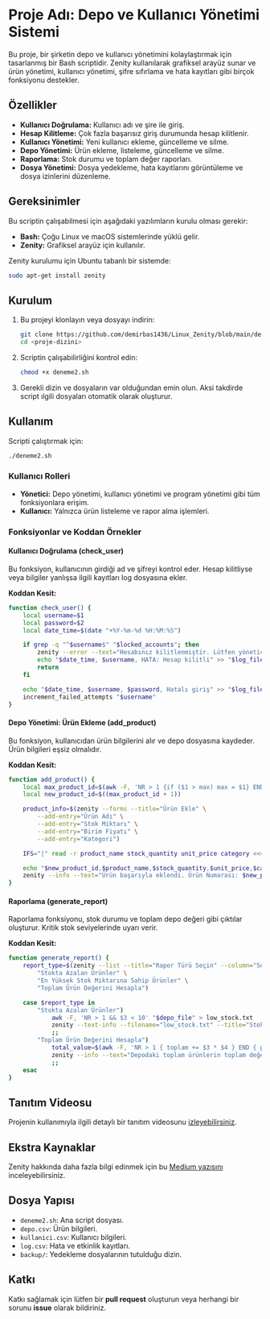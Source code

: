 # Proje Adı: Depo ve Kullanıcı Yönetimi Sistemi

Bu proje, bir şirketin depo ve kullanıcı yönetimini kolaylaştırmak için tasarlanmış bir Bash scriptidir. Zenity kullanılarak grafiksel arayüz sunar ve ürün yönetimi, kullanıcı yönetimi, şifre sıfırlama ve hata kayıtları gibi birçok fonksiyonu destekler.

## Özellikler

- **Kullanıcı Doğrulama:** Kullanıcı adı ve şire ile giriş.
- **Hesap Kilitleme:** Çok fazla başarısız giriş durumunda hesap kilitlenir.
- **Kullanıcı Yönetimi:** Yeni kullanıcı ekleme, güncelleme ve silme.
- **Depo Yönetimi:** Ürün ekleme, listeleme, güncelleme ve silme.
- **Raporlama:** Stok durumu ve toplam değer raporları.
- **Dosya Yönetimi:** Dosya yedekleme, hata kayıtlarını görüntüleme ve dosya izinlerini düzenleme.

## Gereksinimler

Bu scriptin çalışabilmesi için aşağıdaki yazılımların kurulu olması gerekir:

- **Bash:** Çoğu Linux ve macOS sistemlerinde yüklü gelir.
- **Zenity:** Grafiksel arayüz için kullanılır.

Zenity kurulumu için Ubuntu tabanlı bir sistemde:
```bash
sudo apt-get install zenity
```

## Kurulum

1. Bu projeyi klonlayın veya dosyayı indirin:
   ```bash
   git clone https://github.com/demirbas1436/Linux_Zenity/blob/main/deneme2.sh
   cd <proje-dizini>
   ```

2. Scriptin çalışabilirliğini kontrol edin:
   ```bash
   chmod +x deneme2.sh
   ```

3. Gerekli dizin ve dosyaların var olduğundan emin olun. Aksi takdirde script ılgili dosyaları otomatik olarak oluşturur.

## Kullanım

Scripti çalıştırmak için:
```bash
./deneme2.sh
```

### Kullanıcı Rolleri

- **Yönetici:** Depo yönetimi, kullanıcı yönetimi ve program yönetimi gibi tüm fonksiyonlara erişim.
- **Kullanıcı:** Yalnızca ürün listeleme ve rapor alma işlemleri.

### Fonksiyonlar ve Koddan Örnekler

#### Kullanıcı Doğrulama (check_user)
Bu fonksiyon, kullanıcının girdiği ad ve şifreyi kontrol eder. Hesap kilitliyse veya bilgiler yanlışsa ilgili kayıtları log dosyasına ekler.

**Koddan Kesit:**
```bash
function check_user() {
    local username=$1
    local password=$2
    local date_time=$(date "+%Y-%m-%d %H:%M:%S")

    if grep -q "^$username$" "$locked_accounts"; then
        zenity --error --text="Hesabınız kilitlenmiştir. Lütfen yöneticiyle iletişime geçin."
        echo "$date_time, $username, HATA: Hesap kilitli" >> "$log_file"
        return
    fi

    echo "$date_time, $username, $password, Hatalı giriş" >> "$log_file"
    increment_failed_attempts "$username"
}
```

#### Depo Yönetimi: Ürün Ekleme (add_product)
Bu fonksiyon, kullanıcıdan ürün bilgilerini alır ve depo dosyasına kaydeder. Ürün bilgileri eşsiz olmalıdır.

**Koddan Kesit:**
```bash
function add_product() {
    local max_product_id=$(awk -F, 'NR > 1 {if ($1 > max) max = $1} END {print max}' "$depo_file")
    local new_product_id=$((max_product_id + 1))

    product_info=$(zenity --forms --title="Ürün Ekle" \
        --add-entry="Ürün Adı" \
        --add-entry="Stok Miktarı" \
        --add-entry="Birim Fiyatı" \
        --add-entry="Kategori")

    IFS="|" read -r product_name stock_quantity unit_price category <<< "$product_info"

    echo "$new_product_id,$product_name,$stock_quantity,$unit_price,$category" >> "$depo_file"
    zenity --info --text="Ürün başarıyla eklendi. Ürün Numarası: $new_product_id"
}
```

#### Raporlama (generate_report)
Raporlama fonksiyonu, stok durumu ve toplam depo değeri gibi çıktılar oluşturur. Kritik stok seviyelerinde uyarı verir.

**Koddan Kesit:**
```bash
function generate_report() {
    report_type=$(zenity --list --title="Rapor Türü Seçin" --column="Seçenek" \
        "Stokta Azalan Ürünler" \
        "En Yüksek Stok Miktarına Sahip Ürünler" \
        "Toplam Ürün Değerini Hesapla")

    case $report_type in
        "Stokta Azalan Ürünler")
            awk -F, 'NR > 1 && $3 < 10' "$depo_file" > low_stock.txt
            zenity --text-info --filename="low_stock.txt" --title="Stokta Azalan Ürünler"
            ;;
        "Toplam Ürün Değerini Hesapla")
            total_value=$(awk -F, 'NR > 1 { toplam += $3 * $4 } END { print toplam }' "$depo_file")
            zenity --info --text="Depodaki toplam ürünlerin toplam değeri: $total_value"
            ;;
    esac
}
```

## Tanıtım Videosu
Projenin kullanımıyla ilgili detaylı bir tanıtım videosunu [izleyebilirsiniz](#).

## Ekstra Kaynaklar
Zenity hakkında daha fazla bilgi edinmek için bu [Medium yazısını](#) inceleyebilirsiniz.

## Dosya Yapısı

- `deneme2.sh`: Ana script dosyası.
- `depo.csv`: Ürün bilgileri.
- `kullanici.csv`: Kullanıcı bilgileri.
- `log.csv`: Hata ve etkinlik kayıtları.
- `backup/`: Yedekleme dosyalarının tutulduğu dizin.

## Katkı

Katkı sağlamak için lütfen bir **pull request** oluşturun veya herhangi bir sorunu **issue** olarak bildiriniz.
